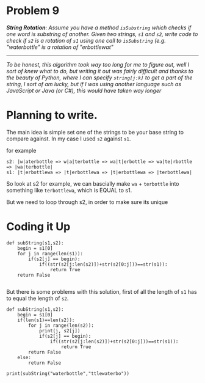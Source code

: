 # Problem 9
_**String Rotation**: Assume you have a method `isSubstring` which checks if one word is substring of another. Given two strings, 
`s1` and `s2`, write code to check if `s2` is a rotation of `s1` using one call to `isSubstring` (e.g. "waterbottle" is a rotation 
of "erbottlewat"_

---
_To be honest, this algorithm took way too long for me to figure out, well I sort of knew what to do, but writing it out was fairly difficult and thanks to the beauty of Python, where I can specify `string[j:k]` to get a part of the string, I sort of am lucky, but if I was using another language such as JavaScript or Java (or C#), this would have taken way longer_

# Planning to write.
The main idea is simple set one of the strings to be your base string to compare against. In my case I used `s2` against `s1`.

for example
```
s2: |w|aterbottle => w|a|terbottle => wa|t|erbottle => wa|te|rbottle => |wa|terbottle| 
s1: |t|erbottlewa => |t|erbottlewa => |t|erbottlewa => |terbottlewa|
```
So look at s2 for example, we can bascially make `wa` + `terbottle` into something like `terbottlewa`, which is EQUAL to s1.

But we need to loop through s2, in order to make sure its unique

# Coding it Up
```
def subString(s1,s2):
    begin = s1[0]
    for j in range(len(s1)):
        if(s2[j] == begin):
            if((str(s2[j:len(s2)])+str(s2[0:j]))==str(s1)):
                return True
    return False


```
But there is some problems with this solution, first of all the length of `s1` has to equal the length of `s2`.

```
def subString(s1,s2):
    begin = s1[0]
    if(len(s1)==len(s2)):
        for j in range(len(s2)):
            print(j, s2[j])
            if(s2[j] == begin):
                if((str(s2[j:len(s2)])+str(s2[0:j]))==str(s1)):
                    return True
        return False
    else:
        return False
    
print(subString("waterbottle","ttlewaterbo"))
```
